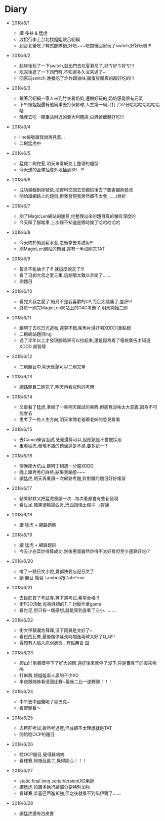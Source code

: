 # Diary

* 2018/6/1
  * 讀 多益 & 猛虎
  * 收拾行李上台北找姐姐跟呂紹綱
  * 到台北後吃了韓式部隊鍋,好吃~~~吃飽後回家玩了switch,好好玩喔!!!

* 2018/6/2
  * 起床後玩了一下switch,就出門去吃夏慕尼了,好ㄘ好ㄘ好ㄘ!!!
  * 吃完後逛了一下西門町,不知道多久沒來過了~
  * 回家玩switch,晚餐吃了炸炸跟滷味,雞蛋豆腐真的超好吃的!!!

* 2018/6/3
  * 跟著呂紹綱一家人來到竹東看奶奶,還蠻好玩的,奶奶感覺很有元氣
  * 下午跟姐姐還有他同事去打保齡球,人生第一局只打了37分哈哈哈哈哈哈哈哈
  * 晚餐去吃一間車站附近的義大利麵店,白酒蛤蠣麵好吃!!!

* 2018/6/4
  * line帳號跟我說再見惹...
  * 二刷猛虎中

* 2018/6/5
  * 猛虎二刷完惹,明天來看網路上整理的題型
  * 今天送的金幣抽意外地抽到SR...!!!

* 2018/6/6
  * 成功攔截到掛號信,把資料交回去安親班後去了圖書館刷猛虎
  * 開始讀網路上的題目,但我發現我居然都不太會.......(挫折

* 2018/6/7
  * 刷了MagicLen網站的題目,他整理出來的題目真的蠻有深度的
  * 今天踩了腳踏車,上次踩不知道是哪時候了哈哈哈哈哈

* 2018/6/8
  * 今天終於領到薪水惹,之後拿去考試用!!!
  * 刷MagicLen網站的題目,還有一半沒刷完TAT

* 2018/6/9
  * 誓言不亂抽卡了!!! 就這麼說定了!!!
  * 看了日劇大叔之愛三集,這劇情太難以言喻了......
  * 刷題目

* 2018/6/10
  * 看完大叔之愛了,結局不是我喜歡的CP,而且太跳痛了,差評!!!
  * 終於一刷完MagicLen網站上的OAC考題了,明天開始二刷

* 2018/6/11
  * 跟阿丁去吃日光造咖,還算不錯,柴魚片湯好喝XDDD(重點錯
  * 二刷網站題目ing
  * 過了半年以上才發現腳踏車可以拉起來,還是因為看了電視廣告才知道XDDD 超智障

* 2018/6/12
  * 二刷題目中,明天應該可以二刷完畢

* 2018/6/13
  * 網路題目二刷完了,明天再看些別的考題

* 2018/6/14
  * 又重看了猛虎,準備了一些明天面試的東西,但感覺沒啥太大意義,因為不可能會去
  * 思考了一些人生方向,明天來問老爸跟老姊的意見看看

* 2018/6/15
  * 去Canon練習面試,感覺還算可以,但應該是不會被採用
  * 重看猛虎,發現不熟的題目還是不熟,要多記一下

* 2018/6/16
  * 傍晚爬大坑山,跟阿丁相遇一分鐘XDDD
  * 晚上跟秀秀打麻將,結果我輸惹~~~
  * 讀猛虎,明天再重讀一次網路考題,針對錯的題目好好複習

* 2018/6/17
  * 結果默默又把猛虎重讀一次...每次看都會有些新發現
  * 看世足,結果德輸墨西哥,巴西跟瑞士踢平...(胃痛

* 2018/6/18
  * 讀 猛虎 + 網路題目

* 2018/6/19
  * 讀 猛虎 + 網路題目
  * 今天小白菜炒得算成功,然後蔥蛋雖然炒得不太好看但至少還算好吃(?

* 2018/6/20
  * 啃了一點日文小說,覺都快要忘記日文了
  * 讀 題目 複習 Lambda跟DateTime

* 2018/6/21
  * 去巨匠買了考試券,等下週考試,希望合格!!!
  * 衝FGO活動,有夠麻煩的T_T 討厭作業game
  * 看世足,但只有一個感想,就是我到底看了三小..........

* 2018/6/22
  * 衝大甲鎮瀾宮拜拜,沒下雨真是太好了~
  * 看巴西比賽,最後傷停延長時間進兩球太好了Q_Q!!!
  * 得知有人陷入病弱狀態...有點無言 囧

* 2018/6/23
  * 爬山!!! 到觀音亭下了好大的雨,還好後來就停了沒下,只是賣豆干的沒來嗚嗚
  * 打麻將,跟姐姐兩人贏的不少XD
  * 半夜跟姊姊看德國比賽~最後二比一逆轉勝！！！

* 2018/6/24
  * 中午去中國醫喝了星巴克~
  * 複習題目～

* 2018/6/25
  * 去巨匠考試,雖然考過惹,但成績不太理想就是TAT
  * 開始唸OCP的題目

* 2018/6/26
  * 唸OCP題目,覺得難嗚嗚
  * 看球賽,阿根廷贏了,覺得開心！！！

* 2018/6/27
  * [static final long serialVersionUID用途](http://fly-dolphin.blogspot.com/2011/08/static-final-long-serialversionuid.html)
  * 讀猛虎,IO跟多執行緒部分要特別加強
  * 看球賽,恭喜巴西進16強,但之後就看不到諾伊爾了.......

* 2018/6/28
  * 讀猛虎還有白皮書